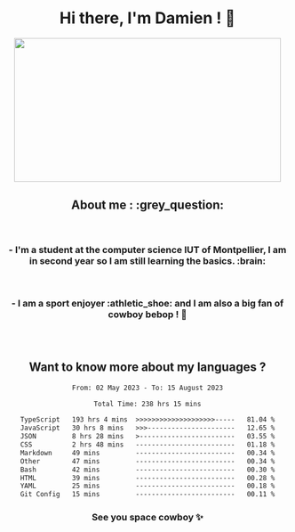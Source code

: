 <div align="center">
<h1>Hi there, I'm Damien ! 👋 </h1>
<img src="https://media.giphy.com/media/11KzOet1ElBDz2/giphy.gif" width="480" height="258" /> 
 <h2>About me : :grey_question: </h2>
 <br>
<h3>- I'm a student at the computer science IUT of Montpellier, I am in second year so I am still learning the basics. :brain: </h3>
 <br>
<h3>- I am a sport enjoyer :athletic_shoe: and I am also a big fan of cowboy bebop ! 🤠 <h3>
 <br>
 
  <h2>Want to know more about my languages ?</h2>

 <!--START_SECTION:waka-->

```txt
From: 02 May 2023 - To: 15 August 2023

Total Time: 238 hrs 15 mins

TypeScript   193 hrs 4 mins  >>>>>>>>>>>>>>>>>>>>-----   81.04 %
JavaScript   30 hrs 8 mins   >>>----------------------   12.65 %
JSON         8 hrs 28 mins   >------------------------   03.55 %
CSS          2 hrs 48 mins   -------------------------   01.18 %
Markdown     49 mins         -------------------------   00.34 %
Other        47 mins         -------------------------   00.34 %
Bash         42 mins         -------------------------   00.30 %
HTML         39 mins         -------------------------   00.28 %
YAML         25 mins         -------------------------   00.18 %
Git Config   15 mins         -------------------------   00.11 %
```

<!--END_SECTION:waka-->
 
 
 <!--
 <p align="center">
           <img src="https://wakatime.com/share/@b21fb822-1b1e-4a56-b3ac-d647f03795fd/3d8fc332-54a6-4d29-9469-965955d6e018.svg"/>
 </p>
 <p align="center">
  <img src="https://wakatime.com/share/@b21fb822-1b1e-4a56-b3ac-d647f03795fd/5d7b153c-4137-40c1-8270-25e516f9619c.svg"/>
 </p>
 -->
 
<h3> See you space cowboy ✨ </h3>

</div>


 
